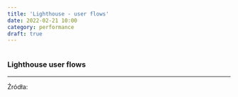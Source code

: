 ```yaml
---
title: 'Lighthouse - user flows'
date: 2022-02-21 10:00
category: performance
draft: true
---
```


![]()


### Lighthouse user flows

----

Źródła:

[](https://web.dev/lighthouse-user-flows/)




